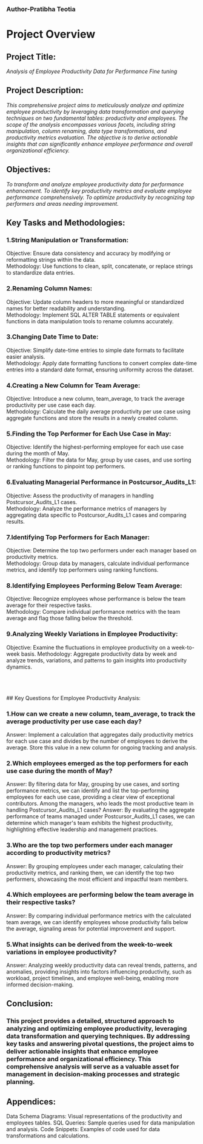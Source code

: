 ### Author-Pratibha Teotia



# Project Overview

## Project Title: 
*Analysis of Employee Productivity Data for Performance Fine tuning*

## Project Description:
*This comprehensive project aims to meticulously analyze and optimize employee productivity by leveraging data transformation and querying techniques on two fundamental tables: productivity and employees. The scope of the analysis encompasses various facets, including string manipulation, column renaming, data type transformations, and productivity metrics evaluation. The objective is to derive actionable insights that can significantly enhance employee performance and overall organizational efficiency.*

## Objectives:
*To transform and analyze employee productivity data for performance enhancement.
To identify key productivity metrics and evaluate employee performance comprehensively.
To optimize productivity by recognizing top performers and areas needing improvement.*

## Key Tasks and Methodologies:

### 1.String Manipulation or Transformation:
Objective: Ensure data consistency and accuracy by modifying or reformatting strings within the data.
<br>Methodology: Use functions to clean, split, concatenate, or replace strings to standardize data entries.

### 2.Renaming Column Names:
Objective: Update column headers to more meaningful or standardized names for better readability and understanding.
<br>Methodology: Implement SQL ALTER TABLE statements or equivalent functions in data manipulation tools to rename columns accurately.

### 3.Changing Date Time to Date:
Objective: Simplify date-time entries to simple date formats to facilitate easier analysis.
<br>Methodology: Apply date formatting functions to convert complex date-time entries into a standard date format, ensuring uniformity across the dataset.

### 4.Creating a New Column for Team Average:
Objective: Introduce a new column, team_average, to track the average productivity per use case each day.
<br>Methodology: Calculate the daily average productivity per use case using aggregate functions and store the results in a newly created column.

### 5.Finding the Top Performer for Each Use Case in May:
Objective: Identify the highest-performing employee for each use case during the month of May.
<br>Methodology: Filter the data for May, group by use cases, and use sorting or ranking functions to pinpoint top performers.

### 6.Evaluating Managerial Performance in Postcursor_Audits_L1:
Objective: Assess the productivity of managers in handling Postcursor_Audits_L1 cases.
<br>Methodology: Analyze the performance metrics of managers by aggregating data specific to Postcursor_Audits_L1 cases and comparing results.

### 7.Identifying Top Performers for Each Manager:
Objective: Determine the top two performers under each manager based on productivity metrics.
<br>Methodology: Group data by managers, calculate individual performance metrics, and identify top performers using ranking functions.

### 8.Identifying Employees Performing Below Team Average:
Objective: Recognize employees whose performance is below the team average for their respective tasks.
<br>Methodology: Compare individual performance metrics with the team average and flag those falling below the threshold.

### 9.Analyzing Weekly Variations in Employee Productivity:
Objective: Examine the fluctuations in employee productivity on a week-to-week basis.
Methodology: Aggregate productivity data by week and analyze trends, variations, and patterns to gain insights into productivity dynamics.





<br>
<br>
<br>## Key Questions for Employee Productivity Analysis:

### 1.How can we create a new column, team_average, to track the average productivity per use case each day?
Answer: Implement a calculation that aggregates daily productivity metrics for each use case and divides by the number of employees to derive the average. Store this value in a new column for ongoing tracking and analysis.

### 2.Which employees emerged as the top performers for each use case during the month of May?
Answer: By filtering data for May, grouping by use cases, and sorting performance metrics, we can identify and list the top-performing employees for each use case, providing a clear view of exceptional contributors.
Among the managers, who leads the most productive team in handling Postcursor_Audits_L1 cases?
Answer: By evaluating the aggregate performance of teams managed under Postcursor_Audits_L1 cases, we can determine which manager's team exhibits the highest productivity, highlighting effective leadership and management practices.

### 3.Who are the top two performers under each manager according to productivity metrics?
Answer: By grouping employees under each manager, calculating their productivity metrics, and ranking them, we can identify the top two performers, showcasing the most efficient and impactful team members.

### 4.Which employees are performing below the team average in their respective tasks?
Answer: By comparing individual performance metrics with the calculated team average, we can identify employees whose productivity falls below the average, signaling areas for potential improvement and support.

### 5.What insights can be derived from the week-to-week variations in employee productivity?
Answer: Analyzing weekly productivity data can reveal trends, patterns, and anomalies, providing insights into factors influencing productivity, such as workload, project timelines, and employee well-being, enabling more informed decision-making.

## Conclusion:
### This project provides a detailed, structured approach to analyzing and optimizing employee productivity, leveraging data transformation and querying techniques. By addressing key tasks and answering pivotal questions, the project aims to deliver actionable insights that enhance employee performance and organizational efficiency. This comprehensive analysis will serve as a valuable asset for management in decision-making processes and strategic planning.

## Appendices:
Data Schema Diagrams: Visual representations of the productivity and employees tables.
SQL Queries: Sample queries used for data manipulation and analysis.
Code Snippets: Examples of code used for data transformations and calculations.
